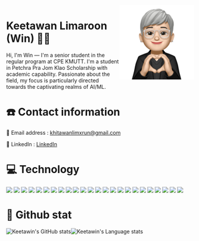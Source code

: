 

<img a="Hi!" align="right" height="200" width="200" alt="keetawin" src="img/Keetawan.png"/>

# Keetawan Limaroon (Win) 🤏🏻 

Hi, I'm Win — I'm a senior student in the regular program at CPE KMUTT. I'm a student in Petchra Pra Jom Klao Scholarship with academic capability. Passionate about the field, my focus is particularly directed towards the captivating realms of AI/ML.

# ☎️ Contact information

💌 Email address : khitawanlimxrun@gmail.com

🔗 LinkedIn : [LinkedIn](https://www.linkedin.com/in/keetawan-limaroon)

# 💻 Technology
<div>
  <img height="30" src="https://img.shields.io/badge/python-3776AB?style=flat-square&logo=python&logoColor=white">
  <img height="30" src="https://img.shields.io/badge/pytorch-EE4C2C?style=flat-square&logo=pytorch&logoColor=white">
  <img height="30" src="https://img.shields.io/badge/keras-D00000?style=flat-square&logo=keras&logoColor=white">
  <img height="30" src="https://img.shields.io/badge/scikit--learn-F7931E?style=flat-square&logo=scikit-learn&logoColor=white">
  <img height="30" src="https://img.shields.io/badge/hugging--face-1572B6?style=flat-square&logo=hugging-face&logoColor=white">
  <img height="30" src="https://img.shields.io/badge/numpy-013243?style=flat-square&logo=numpy&logoColor=white">
  <img height="30" src="https://img.shields.io/badge/pandas-150458?style=flat-square&logo=pandas&logoColor=white">
  <img height="30" src="https://img.shields.io/badge/matplotlib-150458?style=flat-square&logo=matplotlib&logoColor=white">
  <img height="30" src="https://img.shields.io/badge/seaborn-150458?style=flat-square&logo=seaborn&logoColor=white">
  <img height="30" src="https://img.shields.io/badge/gradio-FF620C?style=flat-square&logo=gradio&logoColor=white">
  <img height="30" src="https://img.shields.io/badge/r-276DC3?style=flat-square&logo=r&logoColor=white">
  <img height="30" src="https://img.shields.io/badge/sql-003B57?style=flat-square&logo=sql&logoColor=white">
  <img height="30" src="https://img.shields.io/badge/html-E34F26?style=flat-square&logo=html5&logoColor=white">
  <img height="30" src="https://img.shields.io/badge/css-1572B6?style=flat-square&logo=css3&logoColor=white">
  <img height="30" src="https://img.shields.io/badge/typescript-3178C6?style=flat-square&logo=TypeScript&logoColor=white">
  <img height="30" src="https://img.shields.io/badge/javascript-F7DF1E?style=flat-square&logo=javascript&logoColor=white">
  <img height="30" src="https://img.shields.io/badge/react-61DAFB?style=flat-square&logo=react&logoColor=white">
  <img height="30" src="https://img.shields.io/badge/dart-0175C2?style=flat-square&logo=dart&logoColor=white">
  <img height="30" src="https://img.shields.io/badge/flutter-02569B?style=flat-square&logo=flutter&logoColor=white">
  <img height="30" src="https://img.shields.io/badge/c-00599C?style=flat-square&logo=c&logoColor=white">
  <img height="30" src="https://img.shields.io/badge/c++-00599C?style=flat-square&logo=cplusplus&logoColor=white">
  <img height="30" src="https://img.shields.io/badge/google--looker--studio-03A9F4?style=flat-square&logo=looker&logoColor=white">
  <img height="30" src="https://img.shields.io/badge/tableau-E97627?style=flat-square&logo=tableau&logoColor=white">
  <img height="30" src="https://img.shields.io/badge/figma-F24E1E?style=flat-square&logo=figma&logoColor=white">
</div>

# 🚀 Github stat
<div style="display: flex;">
  <img height="150" src="https://github-readme-stats.vercel.app/api?username=keetawin" alt="Keetawin's GitHub stats">
  <img height="150" src="https://github-readme-stats.vercel.app/api/top-langs/?username=keetawin&layout=compact" alt="Keetawin's Language stats">
</div>

